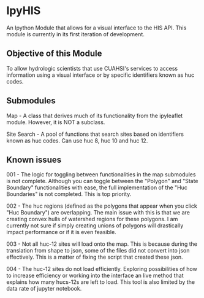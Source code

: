 # IpyHIS
An Ipython Module that allows for a visual interface to the HIS API. This module is currently in its first iteration of development. 

## Objective of this Module
To allow hydrologic scientists that use CUAHSI's services to access information using a visual interface or by specific identifiers known as huc codes.

## Submodules
Map - A class that derives much of its functionality from the ipyleaflet module. However, it is NOT a subclass.

Site Search - A pool of functions that search sites based on identifiers known as huc codes. Can use huc 8, huc 10 and huc 12.

## Known issues
001 - The logic for toggling between functionalities in the map submodules is not complete. Although you can toggle between the "Polygon" and "State Boundary" functionalities with ease, the full implementation of the "Huc Boundaries" is not completed. This is top priority.

002 - The huc regions (defined as the polygons that appear when you click "Huc Boundary") are overlapping. The main issue with this is that we are creating convex hulls of watershed regions for these polygons. I am currently not sure if simply creating unions of polygons will drastically impact performance or if it is even feasible.

003 - Not all huc-12 sites will load onto the map. This is because during the translation from shape to json, some of the files did not convert into json effectively. This is a matter of fixing the script that created these json.

004 - The huc-12 sites do not load efficiently. Exploring possibilities of how to increase efficiency or working into the interface an live method that explains how many hucs-12s are left to load. This tool is also limited by the data rate of jupyter notebook.

